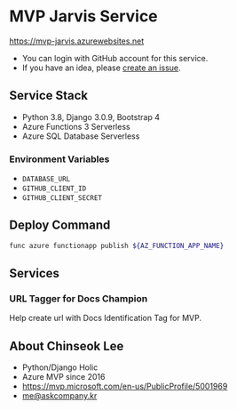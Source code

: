 # MVP Jarvis Service

https://mvp-jarvis.azurewebsites.net

+ You can login with GitHub account for this service.
+ If you have an idea, please [create an issue](https://github.com/allieus/mvp-jarvis/issues).

## Service Stack

+ Python 3.8, Django 3.0.9, Bootstrap 4
+ Azure Functions 3 Serverless
+ Azure SQL Database Serverless

### Environment Variables

+ `DATABASE_URL`
+ `GITHUB_CLIENT_ID`
+ `GITHUB_CLIENT_SECRET`

## Deploy Command

```sh
func azure functionapp publish ${AZ_FUNCTION_APP_NAME}
```

## Services

### URL Tagger for Docs Champion

Help create url with Docs Identification Tag for MVP.

## About Chinseok Lee

+ Python/Django Holic
+ Azure MVP since 2016 
+ https://mvp.microsoft.com/en-us/PublicProfile/5001969
+ me@askcompany.kr
